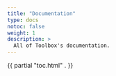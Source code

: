 ```yaml
---
title: "Documentation"
type: docs
notoc: false
weight: 1
description: >
  All of Toolbox's documentation. 
---
```


{{ partial "toc.html" . }}